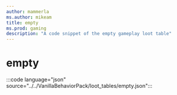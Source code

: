 ```yaml
---
author: mammerla
ms.author: mikeam
title: empty
ms.prod: gaming
description: "A code snippet of the empty gameplay loot table"
---
```


# empty

:::code language="json" source="../../VanillaBehaviorPack/loot_tables/empty.json":::
